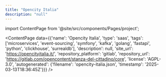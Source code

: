 ```yaml
---
title: "Opencity Italia"
description: "null"
---
```

import ContentPage from '@site/src/components/Pages/project';

<ContentPage
    data={{'name': 'Opencity Italia', 'type': 'saas', 'tags': ['microservices', 'event-sourcing', 'symfony', 'kafka', 'golang', 'fastapi', 'python', 'clickhouse', 'surrealdb'], 'description': null, 'site_url': 'https://opencityitalia.it/', 'repository_platform': 'gitlab', 'repository_url': 'https://gitlab.com/opencontent/stanza-del-cittadino/core', 'license': 'AGPL-3.0', 'autogenerated': {'filename': 'opencity-italia.json', 'timestamp': '2025-03-13T18:36:45Z'}}}
/>
